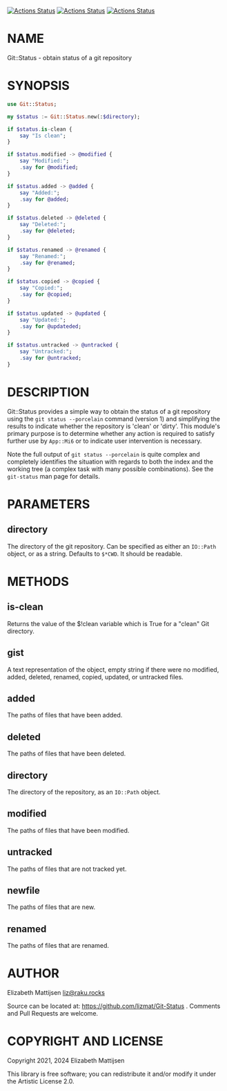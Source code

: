 [![Actions Status](https://github.com/lizmat/Git-Status/actions/workflows/linux.yml/badge.svg)](https://github.com/lizmat/Git-Status/actions) [![Actions Status](https://github.com/lizmat/Git-Status/actions/workflows/macos.yml/badge.svg)](https://github.com/lizmat/Git-Status/actions) [![Actions Status](https://github.com/lizmat/Git-Status/actions/workflows/windows.yml/badge.svg)](https://github.com/lizmat/Git-Status/actions)

NAME
====

Git::Status - obtain status of a git repository

SYNOPSIS
========

```raku
use Git::Status;

my $status := Git::Status.new(:$directory);

if $status.is-clean {
    say "Is clean";
}

if $status.modified -> @modified {
    say "Modified:";
    .say for @modified;
}

if $status.added -> @added {
    say "Added:";
    .say for @added;
}

if $status.deleted -> @deleted {
    say "Deleted:";
    .say for @deleted;
}

if $status.renamed -> @renamed {
    say "Renamed:";
    .say for @renamed;
}

if $status.copied -> @copied {
    say "Copied:";
    .say for @copied;
}

if $status.updated -> @updated {
    say "Updated:";
    .say for @updateded;
}

if $status.untracked -> @untracked {
    say "Untracked:";
    .say for @untracked;
}
```

DESCRIPTION
===========

Git::Status provides a simple way to obtain the status of a git repository using the `git status --porcelain` command (version 1) and simplifying the results to indicate whether the repository is 'clean' or 'dirty'. This module's primary purpose is to determine whether any action is required to satisfy further use by `App::Mi6` or to indicate user intervention is necessary.

Note the full output of `git status --porcelain` is quite complex and completely identifies the situation with regards to both the index and the working tree (a complex task with many possible combinations). See the `git-status` man page for details.

PARAMETERS
==========

directory
---------

The directory of the git repository. Can be specified as either an `IO::Path` object, or as a string. Defaults to `$*CWD`. It should be readable.

METHODS
=======

is-clean
--------

Returns the value of the $!clean variable which is True for a "clean" Git directory.

gist
----

A text representation of the object, empty string if there were no modified, added, deleted, renamed, copied, updated, or untracked files.

added
-----

The paths of files that have been added.

deleted
-------

The paths of files that have been deleted.

directory
---------

The directory of the repository, as an `IO::Path` object.

modified
--------

The paths of files that have been modified.

untracked
---------

The paths of files that are not tracked yet.

newfile
-------

The paths of files that are new.

renamed
-------

The paths of files that are renamed.

AUTHOR
======

Elizabeth Mattijsen <liz@raku.rocks>

Source can be located at: https://github.com/lizmat/Git-Status . Comments and Pull Requests are welcome.

COPYRIGHT AND LICENSE
=====================

Copyright 2021, 2024 Elizabeth Mattijsen

This library is free software; you can redistribute it and/or modify it under the Artistic License 2.0.

